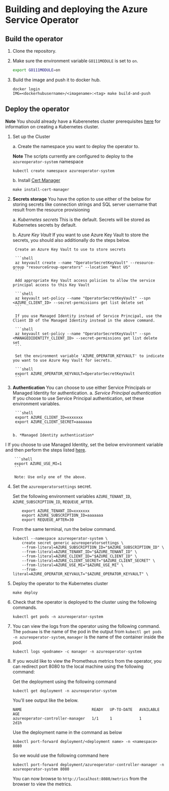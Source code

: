 # Building and deploying the Azure Service Operator

## Build the operator

1. Clone the repository.

2. Make sure the environment variable `GO111MODULE` is set to `on`.

    ```bash
    export GO111MODULE=on
    ```

3. Build the image and push it to docker hub.

    ```shell
    docker login
    IMG=<dockerhubusername>/<imagename>:<tag> make build-and-push
    ```

## Deploy the operator

**Note** You should already have a Kuberenetes cluster prerequisites [here](prereqs.md) for information on creating a Kubernetes cluster.

1. Set up the Cluster

    a. Create the namespace you want to deploy the operator to.

    **Note** The scripts currently are configured to deploy to the ```azureoperator-system``` namespace

    ```shell
    kubectl create namespace azureoperator-system
    ```

    b. Install [Cert Manager](https://docs.cert-manager.io/en/latest/getting-started/install/kubernetes.html)

    ```shell
    make install-cert-manager
    ```

2. **Secrets storage** You have the option to use either of the below for storing secrets like connection strings and SQL server username that result from the resource provisioning

    a. *Kubernetes secrets*
        This is the default. Secrets will be stored as Kubernetes secrets by default.

    b. *Azure Key Vault*
        If you want to use Azure Key Vault to store the secrets, you should also additionally do the steps below.

        Create an Azure Key Vault to use to store secrets

        ```shell
        az keyvault create --name "OperatorSecretKeyVault" --resource-group "resourceGroup-operators" --location "West US"
        ```

        Add appropriate Key Vault access policies to allow the service principal access to this Key Vault

        ```shell
        az keyvault set-policy --name "OperatorSecretKeyVault" --spn <AZURE_CLIENT_ID> --secret-permissions get list delete set
        ```

        If you use Managed Identity instead of Service Principal, use the Client ID of the Managed Identity instead in the above command.

        ```shell
        az keyvault set-policy --name "OperatorSecretKeyVault" --spn <MANAGEDIDENTITY_CLIENT_ID> --secret-permissions get list delete set
        ```

        Set the environment variable 'AZURE_OPERATOR_KEYVAULT' to indicate you want to use Azure Key Vault for secrets.

        ```shell
        export AZURE_OPERATOR_KEYVAULT=OperatorSecretKeyVault
        ```

3. **Authentication** You can choose to use either Service Principals or Managed Identity for authentication.
    a. *Service Principal authentication*
        If you choose to use Service Principal authentication, set these environment variables.

        ```shell
        export AZURE_CLIENT_ID=xxxxxxx
        export AZURE_CLIENT_SECRET=aaaaaaa
    ```

    b. *Managed Identity authentication*
I       If you choose to use Managed Identity, set the below environment variable and then perform the steps listed [here](managedidentity.md).

        ```shell
        export AZURE_USE_MI=1
        ```

        Note: Use only one of the above.

4. Set the ```azureoperatorsettings``` secret.

    Set the following environment variables `AZURE_TENANT_ID`, `AZURE_SUBSCRIPTION_ID`, `REQUEUE_AFTER`.

    ```shell
        export AZURE_TENANT_ID=xxxxxxx
        export AZURE_SUBSCRIPTION_ID=aaaaaaa
        export REQUEUE_AFTER=30
    ```

    From the same terminal, run the below command.

    ```shell
    kubectl --namespace azureoperator-system \
        create secret generic azureoperatorsettings \
        --from-literal=AZURE_SUBSCRIPTION_ID="$AZURE_SUBSCRIPTION_ID" \
        --from-literal=AZURE_TENANT_ID="$AZURE_TENANT_ID" \
        --from-literal=AZURE_CLIENT_ID="$AZURE_CLIENT_ID" \
        --from-literal=AZURE_CLIENT_SECRET="$AZURE_CLIENT_SECRET" \
        --from-literal=AZURE_USE_MI="$AZURE_USE_MI" \
        --from-literal=AZURE_OPERATOR_KEYVAULT="$AZURE_OPERATOR_KEYVAULT" \
    ```

5. Deploy the operator to the Kubernetes cluster

    ```shell
    make deploy
    ```

6. Check that the operator is deployed to the cluster using the following commands.

    ```shell
    kubectl get pods -n azureoperator-system
    ```

7. You can view the logs from the operator using the following command. The `podname` is the name of the pod in the output from `kubectl get pods -n azureoperator-system`, `manager` is the name of the container inside the pod.

    ```shell
    kubectl logs <podname> -c manager -n azureoperator-system
    ```

8. If you would like to view the Prometheus metrics from the operator, you can redirect port 8080 to the local machine using the following command:

   Get the deployment using the following command

   ```shell
   kubectl get deployment -n azureoperator-system
   ```

   You'll see output like the below.

   ```shell
   NAME                               READY   UP-TO-DATE   AVAILABLE   AGE
   azureoperator-controller-manager   1/1     1            1           2d1h
   ```

   Use the deployment name in the command as below

    ```shell
    kubectl port-forward deployment/<deployment name> -n <namespace> 8080
    ```

    So we would use the following command here

    ```shell
    kubectl port-forward deployment/azureoperator-controller-manager -n azureoperator-system 8080
    ```

    You can now browse to `http://localhost:8080/metrics` from the browser to view the metrics.
